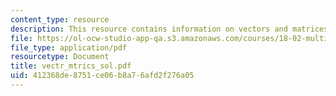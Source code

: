 ```yaml
---
content_type: resource
description: This resource contains information on vectors and matrices.
file: https://ol-ocw-studio-app-qa.s3.amazonaws.com/courses/18-02-multivariable-calculus-spring-2006/412368de8751ce06b8a76afd2f276a05_vectr_mtrics_sol.pdf
file_type: application/pdf
resourcetype: Document
title: vectr_mtrics_sol.pdf
uid: 412368de-8751-ce06-b8a7-6afd2f276a05
---
```

